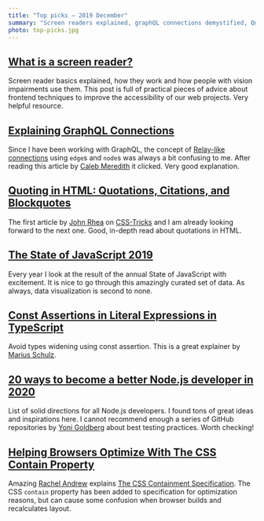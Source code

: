 ```yaml
---
title: "Top picks — 2019 December"
summary: "Screen readers explained, graphQL connections demystified, Quoting in HTML, the State of JavaScript in 2019, Const Assertions in TypeScript, hot tips to become a better Node.js developer, the CSS Containment Specification and more…"
photo: top-picks.jpg
---
```


## [What is a screen reader?](https://axesslab.com/what-is-a-screen-reader/)

Screen reader basics explained, how they work and how people with vision impairments use them. This post is full of practical pieces of advice about frontend techniques to improve the accessibility of our web projects. Very helpful resource.

## [Explaining GraphQL Connections](https://blog.apollographql.com/explaining-graphql-connections-c48b7c3d6976)

Since I have been working with GraphQL, the concept of [Relay-like connections](https://facebook.github.io/relay/graphql/connections.htm) using `edge`s and `node`s was always a bit confusing to me. After reading this article by [Caleb Meredith](https://twitter.com/calebmer) it clicked. Very good explanation.

## [Quoting in HTML: Quotations, Citations, and Blockquotes](https://css-tricks.com/quoting-in-html-quotations-citations-and-blockquotes/)

The first article by [John Rhea](https://twitter.com/storykaboom) on [CSS-Tricks](https://css-tricks.com) and I am already looking forward to the next one. Good, in-depth read about quotations in HTML.

## [The State of JavaScript 2019](https://2019.stateofjs.com)

Every year I look at the result of the annual State of JavaScript with excitement. It is nice to go through this amazingly curated set of data. As always, data visualization is second to none.

## [Const Assertions in Literal Expressions in TypeScript](https://mariusschulz.com/blog/const-assertions-in-literal-expressions-in-typescript)

Avoid types widening using const assertion. This is a great explainer by [Marius Schulz](https://twitter.com/mariusschulz).

## [20 ways to become a better Node.js developer in 2020](https://medium.com/@me_37286/20-ways-to-become-a-better-node-js-developer-in-2020-d6bd73fcf424)

List of solid directions for all Node.js developers. I found tons of great ideas and inspirations here. I cannot recommend enough a series of GitHub repositories by [Yoni Goldberg](https://twitter.com/goldbergyoni) about best testing practices. Worth checking!

## [Helping Browsers Optimize With The CSS Contain Property](https://www.smashingmagazine.com/2019/12/browsers-containment-css-contain-property/)

Amazing [Rachel Andrew](https://twitter.com/rachelandrew) explains [The CSS Containment Specification](https://www.w3.org/TR/css-contain-1/). The CSS `contain` property has been added to specification for optimization reasons, but can cause some confusion when browser builds and recalculates layout. 
